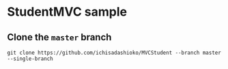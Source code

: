 # StudentMVC sample

## Clone the `master` branch

```
git clone https://github.com/ichisadashioko/MVCStudent --branch master --single-branch
```